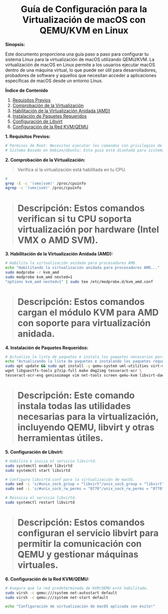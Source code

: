 
<h1 align="center">Guía de Configuración para la Virtualización de macOS con QEMU/KVM en Linux</h1>

**Sinopsis:**

Este documento proporciona una guía paso a paso para configurar tu sistema Linux para la virtualización de macOS utilizando QEMU/KVM. La virtualización de macOS en Linux permite a los usuarios ejecutar macOS dentro de una máquina virtual, lo que puede ser útil para desarrolladores, probadores de software y aquellos que necesitan acceder a aplicaciones específicas de macOS desde un entorno Linux.

**Índice de Contenido**

1.  [Requisitos Previos](#requisitos-previos)
2.  [Comprobación de la Virtualización](#comprobacion-de-la-virtualizacion)
3.  [Habilitación de la Virtualización Anidada (AMD)](#habilitacion-de-la-virtualizacion-anidada-amd)
4.  [Instalación de Paquetes Requeridos](#instalacion-de-paquetes-requeridos)
5.  [Configuración de Libvirt](#configuracion-de-libvirt)
6.  [Configuración de la Red KVM/QEMU](#configuracion-de-la-red-kvmqemu)

**1. Requisitos Previos:**

```bash
# Permisos de Root: Necesitas ejecutar los comandos con privilegios de root (usando `sudo`).
# Sistema Basado en Debian/Ubuntu: Esta guía está diseñada para sistemas operativos basados en Debian o Ubuntu.
```

**2. Comprobación de la Virtualización:**
> Verifica si la virtualización está habilitada en tu CPU.

```bash
# 
grep -E -c '(vmx|svm)' /proc/cpuinfo
egrep -c '(vmx|svm)' /proc/cpuinfo
```

> # Descripción: Estos comandos verifican si tu CPU soporta virtualización por hardware (Intel VMX o AMD SVM).

**3. Habilitación de la Virtualización Anidada (AMD):**

```bash
# Habilita la virtualización anidada para procesadores AMD.
echo "Habilitando la virtualización anidada para procesadores AMD..."
sudo modprobe -r kvm_amd
sudo modprobe kvm_amd nested=1
"options kvm_amd nested=1" | sudo tee /etc/modprobe.d/kvm_amd.conf
```

> # Descripción: Estos comandos cargan el módulo KVM para AMD con soporte para virtualización anidada.

**4. Instalación de Paquetes Requeridos:**

```bash
# Actualiza la lista de paquetes e instala los paquetes necesarios para la virtualización.
echo "Actualizando la lista de paquetes e instalando los paquetes requeridos..."
sudo apt update && sudo apt install -y qemu-system uml-utilities virt-manager git \
wget libguestfs-tools p7zip-full make dmg2img tesseract-ocr \
tesseract-ocr-eng genisoimage vim net-tools screen qemu-kvm libvirt-daemon-system libvirt-clients bridge-utils
```

> # Descripción: Este comando instala todas las utilidades necesarias para la virtualización, incluyendo QEMU, libvirt y otras herramientas útiles.

**5. Configuración de Libvirt:**

```bash
# Habilita e inicia el servicio libvirtd.
sudo systemctl enable libvirtd
sudo systemctl start libvirtd

# Configura libvirtd.conf para la virtualización de macOS.
sudo sed -i 's/#unix_sock_group = "libvirt"/unix_sock_group = "libvirt"/' /etc/libvirt/libvirtd.conf
sudo sed -i 's/#unix_sock_rw_perms = "0770"/unix_sock_rw_perms = "0770"/' /etc/libvirt/libvirtd.conf

# Reinicia el servicio libvirtd.
sudo systemctl restart libvirtd
```

> # Descripción: Estos comandos configuran el servicio libvirt para permitir la comunicación con QEMU y gestionar máquinas virtuales.

**6. Configuración de la Red KVM/QEMU:**

```bash
# Asegura que la red predeterminada de KVM/QEMU esté habilitada.
sudo virsh -c qemu:///system net-autostart default
sudo virsh -c qemu:///system net-start default

echo "Configuración de virtualización de macOS aplicada con éxito!"
